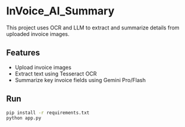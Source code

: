 # InVoice_AI_Summary


This project uses OCR and LLM to extract and summarize details from uploaded invoice images.

## Features
- Upload invoice images
- Extract text using Tesseract OCR
- Summarize key invoice fields using Gemini Pro/Flash

## Run
```bash
pip install -r requirements.txt
python app.py
